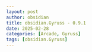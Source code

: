 ```yaml
---
layout: post
author: obsidian
title: obsidian.Gyruss - 0.9.1
date: 2025-02-28
categories: [Arcade, Gyruss]
tags: [obsidian.Gyruss]
---
```


